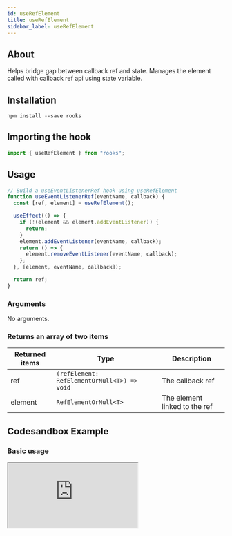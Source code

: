 ```yaml
---
id: useRefElement
title: useRefElement
sidebar_label: useRefElement
---
```


## About

Helps bridge gap between callback ref and state. Manages the element called with callback ref api using state variable.

## Installation

    npm install --save rooks

## Importing the hook

```javascript
import { useRefElement } from "rooks";
```

## Usage

```jsx
// Build a useEventListenerRef hook using useRefElement
function useEventListenerRef(eventName, callback) {
  const [ref, element] = useRefElement();

  useEffect(() => {
    if (!(element && element.addEventListener)) {
      return;
    }
    element.addEventListener(eventName, callback);
    return () => {
      element.removeEventListener(eventName, callback);
    };
  }, [element, eventName, callback]);

  return ref;
}
```

### Arguments

No arguments.

### Returns an array of two items

| Returned items | Type                                        | Description                   |
|----------------|---------------------------------------------|-------------------------------|
| ref            | `(refElement: RefElementOrNull<T>) => void` | The callback ref              |
| element        | `RefElementOrNull<T>`                       | The element linked to the ref |


## Codesandbox Example

### Basic usage

<iframe src="https://codesandbox.io/embed/userefelement-183yk?fontsize=14&hidenavigation=1&theme=dark"
  style={{
    width: "100%",
    height: 500,
    border: 0,
    borderRadius: 4,
    overflow: "hidden"
  }} 
  title="useSelect"
  allow="accelerometer; ambient-light-sensor; camera; encrypted-media; geolocation; gyroscope; hid; microphone; midi; payment; usb; vr; xr-spatial-tracking"
  sandbox="allow-forms allow-modals allow-popups allow-presentation allow-same-origin allow-scripts"
/>

## Join Bhargav's discord server

You can click on the floating discord icon at the bottom right of the screen and talk to us in our server.
